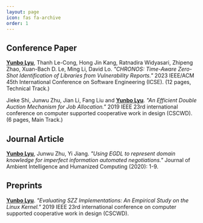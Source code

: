 ```yaml
---
layout: page
icon: fas fa-archive
order: 1
---
```

## Conference Paper
**<u>Yunbo Lyu</u>**, Thanh Le-Cong, Hong Jin Kang, Ratnadira Widyasari, Zhipeng Zhao, Xuan-Bach D. Le, Ming Li, David Lo. <em>"CHRONOS: Time-Aware Zero-Shot Identification of Libraries from Vulnerability Reports."</em> 2023 IEEE/ACM 45th International Conference on Software Engineering (ICSE). (12 pages, Technical Track.)

Jieke Shi, Junwu Zhu, Jian Li, Fang Liu and **<u>Yunbo Lyu</u>**. <em>"An Efficient Double Auction Mechanism for Job Allocation." </em> 2019 IEEE 23rd international conference on computer supported cooperative work in design (CSCWD). (6 pages, Main Track.) 

## Journal Article
**<u>Yunbo Lyu</u>**, Junwu Zhu, Yi Jiang. <em>"Using EGDL to represent domain knowledge for imperfect information automated negotiations."</em> Journal of Ambient Intelligence and Humanized Computing (2020): 1-9.

## Preprints
**<u>Yunbo Lyu</u>**. <em>"Evaluating SZZ Implementations: An Empirical Study on the Linux Kernel." </em> 2019 IEEE 23rd international conference on computer supported cooperative work in design (CSCWD).